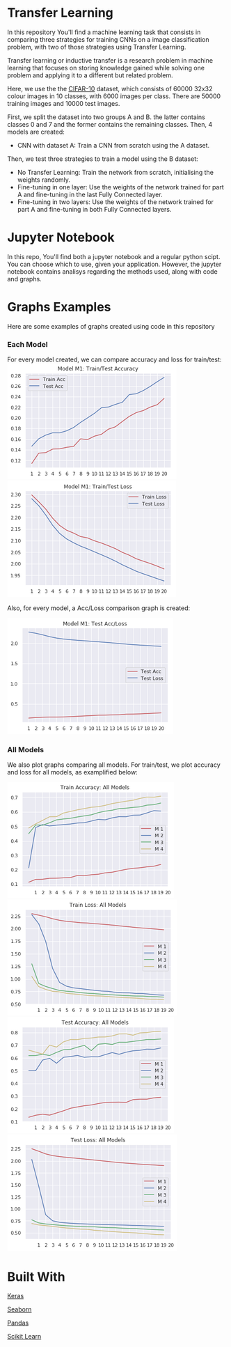 # Transfer Learning


In this repository You'll find a machine learning task that consists in comparing three strategies for training CNNs on a image classification problem, with two of those strategies using Transfer Learning.

Transfer learning or inductive transfer is a research problem in machine learning that focuses on storing knowledge gained while solving one problem and applying it to a different but related problem.

Here, we use the the [CIFAR-10](https://www.cs.toronto.edu/~kriz/cifar.html) dataset, which consists of 60000 32x32 colour images in 10 classes, with 6000 images per class. There are 50000 training images and 10000 test images.

First, we split the dataset into two groups A and B. the latter contains classes 0 and 7 and the former contains the remaining classes. Then, 4 models are created:
* CNN with dataset A: Train a CNN from scratch using the A dataset.

Then, we test three strategies to train a model using the B dataset:
* No Transfer Learning: Train the network from scratch, initialising the weights randomly.
* Fine-tuning in one layer: Use the weights of the network trained for part A and fine-tuning
in the last Fully Connected layer.
* Fine-tuning in two layers: Use the weights of the network trained for part A and fine-tuning
in both Fully Connected layers.
<!-- Transfer learning assignment from Machine Learning class @ UFMG. If You want further description for the assignment, you can read the assignment's description [here](SpecificationTP2.pdf). -->

# Jupyter Notebook
In this repo, You'll find both a jupyter notebook and a regular python scipt. You can choose which to use, given your application. However, the jupyter notebook
contains analisys regarding the methods used, along with code and graphs.

# Graphs Examples
Here are some examples of graphs created using code in this repository

### Each Model
For every model created, we can compare accuracy and loss for train/test:
![Train/Test Acc](/images/traintestacc.png "Acc Graph")
![Train/Test Loss](/images/traintestloss.png "Loss Graph")


Also, for every model, a Acc/Loss comparison graph is created:

![Test Acc/Loss](/images/testaccloss.png "Test Acc/Loss")


### All Models
We also plot graphs comparing all models. For train/test, we plot accuracy and loss for all models, as examplified below:

![Train Acc All](/images/trainaccall.png "All Train Acc")
![Train Loss ALl](/images/trainlossall.png "All Train Loss")
![Test Acc All](/images/testaccall.png "All Test Acc")
![Test Loss All](/images/testlossall.png "All Test Loss")
# Built With
[Keras](https://keras.io)

[Seaborn](https://seaborn.pydata.org)

[Pandas](https://pandas.pydata.org/)

[Scikit Learn](https://scikit-learn.org)
